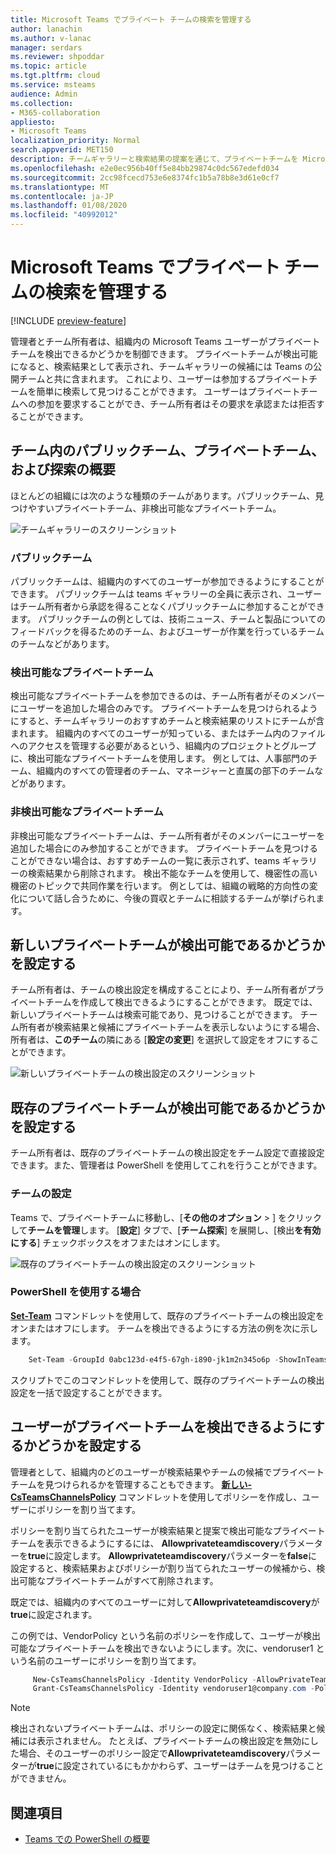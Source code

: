 ```yaml
---
title: Microsoft Teams でプライベート チームの検索を管理する
author: lanachin
ms.author: v-lanac
manager: serdars
ms.reviewer: shpoddar
ms.topic: article
ms.tgt.pltfrm: cloud
ms.service: msteams
audience: Admin
ms.collection:
- M365-collaboration
appliesto:
- Microsoft Teams
localization_priority: Normal
search.appverid: MET150
description: チームギャラリーと検索結果の提案を通じて、プライベートチームを Microsoft Teams ユーザーが検出できるかどうかを制御する方法について説明します。
ms.openlocfilehash: e2e0ec956b40ff5e84bb29874c0dc567edefd034
ms.sourcegitcommit: 2cc98fcecd753e6e8374fc1b5a78b8e3d61e0cf7
ms.translationtype: MT
ms.contentlocale: ja-JP
ms.lasthandoff: 01/08/2020
ms.locfileid: "40992012"
---
```

# <a name="manage-discovery-of-private-teams-in-microsoft-teams"></a>Microsoft Teams でプライベート チームの検索を管理する

[!INCLUDE [preview-feature](includes/preview-feature.md)]

管理者とチーム所有者は、組織内の Microsoft Teams ユーザーがプライベートチームを検出できるかどうかを制御できます。 プライベートチームが検出可能になると、検索結果として表示され、チームギャラリーの候補には Teams の公開チームと共に含まれます。 これにより、ユーザーは参加するプライベートチームを簡単に検索して見つけることができます。 ユーザーはプライベートチームへの参加を要求することができ、チーム所有者はその要求を承認または拒否することができます。

## <a name="overview-of-public-teams-private-teams-and-discovery-in-teams"></a>チーム内のパブリックチーム、プライベートチーム、および探索の概要

ほとんどの組織には次のような種類のチームがあります。パブリックチーム、見つけやすいプライベートチーム、非検出可能なプライベートチーム。

![チームギャラリーのスクリーンショット](media/private-team-discovery-team-gallery.png)

### <a name="public-teams"></a>パブリックチーム

パブリックチームは、組織内のすべてのユーザーが参加できるようにすることができます。 パブリックチームは teams ギャラリーの全員に表示され、ユーザーはチーム所有者から承認を得ることなくパブリックチームに参加することができます。 パブリックチームの例としては、技術ニュース、チームと製品についてのフィードバックを得るためのチーム、およびユーザーが作業を行っているチームのチームなどがあります。

### <a name="discoverable-private-teams"></a>検出可能なプライベートチーム

検出可能なプライベートチームを参加できるのは、チーム所有者がそのメンバーにユーザーを追加した場合のみです。 プライベートチームを見つけられるようにすると、チームギャラリーのおすすめチームと検索結果のリストにチームが含まれます。 組織内のすべてのユーザーが知っている、またはチーム内のファイルへのアクセスを管理する必要があるという、組織内のプロジェクトとグループに、検出可能なプライベートチームを使用します。 例としては、人事部門のチーム、組織内のすべての管理者のチーム、マネージャーと直属の部下のチームなどがあります。

### <a name="non-discoverable-private-teams"></a>非検出可能なプライベートチーム

非検出可能なプライベートチームは、チーム所有者がそのメンバーにユーザーを追加した場合にのみ参加することができます。 プライベートチームを見つけることができない場合は、おすすめチームの一覧に表示されず、teams ギャラリーの検索結果から削除されます。 検出不能なチームを使用して、機密性の高い機密のトピックで共同作業を行います。 例としては、組織の戦略的方向性の変化について話し合うために、今後の買収とチームに相談するチームが挙げられます。

## <a name="set-whether-new-private-teams-are-discoverable"></a>新しいプライベートチームが検出可能であるかどうかを設定する

チーム所有者は、チームの検出設定を構成することにより、チーム所有者がプライベートチームを作成して検出できるようにすることができます。 既定では、新しいプライベートチームは検索可能であり、見つけることができます。 チーム所有者が検索結果と候補にプライベートチームを表示しないようにする場合、所有者は、**このチーム**の隣にある [**設定の変更**] を選択して設定をオフにすることができます。

![新しいプライベートチームの検出設定のスクリーンショット](media/private-team-discovery-new-team.png)

## <a name="set-whether-existing-private-teams-are-discoverable"></a>既存のプライベートチームが検出可能であるかどうかを設定する

チーム所有者は、既存のプライベートチームの検出設定をチーム設定で直接設定できます。また、管理者は PowerShell を使用してこれを行うことができます。

### <a name="in-team-settings"></a>チームの設定

Teams で、プライベートチームに移動し、[**その他のオプション** > ] をクリックして**チームを管理**します。 [**設定**] タブで、[**チーム探索**] を展開し、[検出**を有効にする**] チェックボックスをオフまたはオンにします。

![既存のプライベートチームの検出設定のスクリーンショット](media/private-team-discovery-existing-team.png)

### <a name="using-powershell"></a>PowerShell を使用する場合

**[Set-Team](https://docs.microsoft.com/powershell/module/teams/set-team?view=teams-ps)** コマンドレットを使用して、既存のプライベートチームの検出設定をオンまたはオフにします。 チームを検出できるようにする方法の例を次に示します。
```PowerShell
    Set-Team -GroupId 0abc123d-e4f5-67gh-i890-jk1m2n345o6p -ShowInTeamsSearchAndSuggestions $true
```
スクリプトでこのコマンドレットを使用して、既存のプライベートチームの検出設定を一括で設定することができます。

## <a name="set-whether-users-can-discover-private-teams"></a>ユーザーがプライベートチームを検出できるようにするかどうかを設定する

管理者として、組織内のどのユーザーが検索結果やチームの候補でプライベートチームを見つけられるかを管理することもできます。 **[新しい-CsTeamsChannelsPolicy](https://docs.microsoft.com/powershell/module/skype/new-csteamschannelspolicy?view=skype-ps)** コマンドレットを使用してポリシーを作成し、ユーザーにポリシーを割り当てます。
 
ポリシーを割り当てられたユーザーが検索結果と提案で検出可能なプライベートチームを表示できるようにするには、 **Allowprivateteamdiscovery**パラメーターを**true**に設定します。 **Allowprivateteamdiscovery**パラメーターを**false**に設定すると、検索結果およびポリシーが割り当てられたユーザーの候補から、検出可能なプライベートチームがすべて削除されます。

既定では、組織内のすべてのユーザーに対して**Allowprivateteamdiscovery**が**true**に設定されます。

この例では、VendorPolicy という名前のポリシーを作成して、ユーザーが検出可能なプライベートチームを検出できないようにします。次に、vendoruser1 という名前のユーザーにポリシーを割り当てます。
```PowerShell
     New-CsTeamsChannelsPolicy -Identity VendorPolicy -AllowPrivateTeamDiscovery $false
     Grant-CsTeamsChannelsPolicy -Identity vendoruser1@company.com -PolicyName VendorPolicy
```

> [!NOTE]
> 検出されないプライベートチームは、ポリシーの設定に関係なく、検索結果と候補には表示されません。 たとえば、プライベートチームの検出設定を無効にした場合、そのユーザーのポリシー設定で**Allowprivateteamdiscovery**パラメーターが**true**に設定されているにもかかわらず、ユーザーはチームを見つけることができません。

## <a name="related-topics"></a>関連項目
- [Teams での PowerShell の概要](teams-powershell-overview.md)
